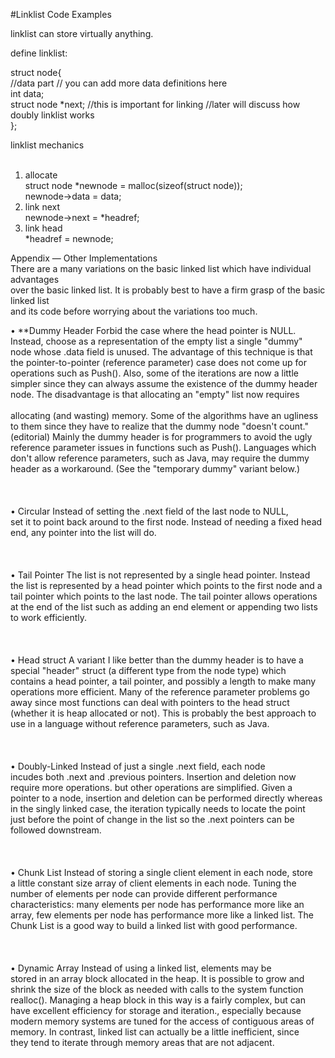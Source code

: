 #Linklist Code Examples <br/>

linklist can store virtually anything. <br/>

define linklist: <br/>

struct node{ <br/>
	//data part // you can add more data definitions here <br/>
	int data; <br/>
	struct node *next;		//this is important for linking //later will discuss how doubly linklist works <br/>
}; <br/>


linklist mechanics <br/> <br/>

1. allocate <br/>
	struct node *newnode = malloc(sizeof(struct node)); <br/>
	newnode->data = data; <br/>
2. link next <br/>
	newnode->next = *headref; <br/>
3. link head <br/>
	*headref = newnode; <br/>
	
Appendix — Other Implementations <br/>
There are a many variations on the basic linked list which have individual advantages <br/>
over the basic linked list. It is probably best to have a firm grasp of the basic linked list <br/>
and its code before worrying about the variations too much. <br/>

• **Dummy Header Forbid the case where the head pointer is NULL. <br/>
Instead, choose as a representation of the empty list a single "dummy" <br/>
node whose .data field is unused. The advantage of this technique is that <br/>
the pointer-to-pointer (reference parameter) case does not come up for <br/>
operations such as Push(). Also, some of the iterations are now a little <br/>
simpler since they can always assume the existence of the dummy header<br/>
node. The disadvantage is that allocating an "empty" list now requires<br/>
<br/>
allocating (and wasting) memory. Some of the algorithms have an ugliness <br/>
to them since they have to realize that the dummy node "doesn't count." <br/>
(editorial) Mainly the dummy header is for programmers to avoid the ugly <br/>
reference parameter issues in functions such as Push(). Languages which <br/>
don't allow reference parameters, such as Java, may require the dummy <br/>
header as a workaround. (See the "temporary dummy" variant below.) <br/>
<br/>
<br/>
<br/>
• Circular Instead of setting the .next field of the last node to NULL,<br/>
set it to point back around to the first node. Instead of needing a fixed head<br/>
end, any pointer into the list will do.<br/>
<br/>
<br/>
<br/>
• Tail Pointer The list is not represented by a single head pointer. Instead<br/>
the list is represented by a head pointer which points to the first node and a<br/>
tail pointer which points to the last node. The tail pointer allows operations<br/>
at the end of the list such as adding an end element or appending two lists<br/>
to work efficiently.<br/>
<br/>
<br/>
<br/>
• Head struct A variant I like better than the dummy header is to have a<br/>
special "header" struct (a different type from the node type) which<br/>
contains a head pointer, a tail pointer, and possibly a length to make many<br/>
operations more efficient. Many of the reference parameter problems go<br/>
away since most functions can deal with pointers to the head struct<br/>
(whether it is heap allocated or not). This is probably the best approach to<br/>
use in a language without reference parameters, such as Java.<br/>
<br/>
<br/>
<br/>
• Doubly-Linked Instead of just a single .next field, each node<br/>
incudes both .next and .previous pointers. Insertion and deletion now<br/>
require more operations. but other operations are simplified. Given a<br/>
pointer to a node, insertion and deletion can be performed directly whereas<br/>
in the singly linked case, the iteration typically needs to locate the point<br/>
just before the point of change in the list so the .next pointers can be<br/>
followed downstream.<br/>
<br/>
<br/>
<br/>
• Chunk List Instead of storing a single client element in each node, store<br/>
a little constant size array of client elements in each node. Tuning the<br/>
number of elements per node can provide different performance<br/>
characteristics: many elements per node has performance more like an<br/>
array, few elements per node has performance more like a linked list. The<br/>
Chunk List is a good way to build a linked list with good performance.<br/>
<br/>
<br/>
<br/>
• Dynamic Array Instead of using a linked list, elements may be<br/>
stored in an array block allocated in the heap. It is possible to grow and<br/>
shrink the size of the block as needed with calls to the system function<br/>
realloc(). Managing a heap block in this way is a fairly complex, but can<br/>
have excellent efficiency for storage and iteration., especially because<br/>
modern memory systems are tuned for the access of contiguous areas of<br/>
memory. In contrast, linked list can actually be a little inefficient, since<br/>
they tend to iterate through memory areas that are not adjacent.<br/>


